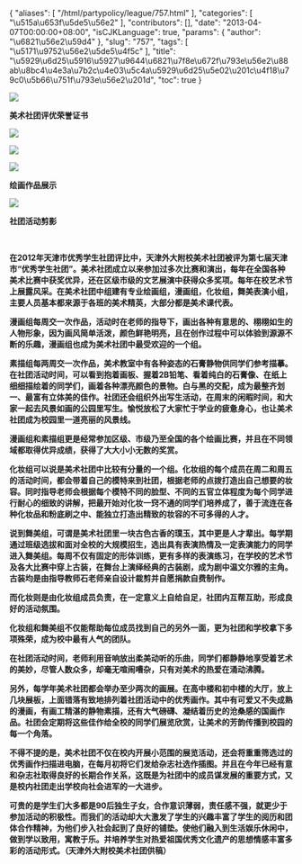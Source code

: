{
    "aliases": [
        "/html/partypolicy/league/757.html"
    ],
    "categories": [
        "\u515a\u653f\u5de5\u56e2"
    ],
    "contributors": [],
    "date": "2013-04-07T00:00:00+08:00",
    "isCJKLanguage": true,
    "params": {
        "author": "\u6821\u56e2\u59d4"
    },
    "slug": "757",
    "tags": [
        "\u5171\u9752\u56e2\u5de5\u4f5c"
    ],
    "title": "\u5929\u6d25\u5916\u5927\u9644\u6821\u7f8e\u672f\u793e\u56e2\u88ab\u8bc4\u4e3a\u7b2c\u4e03\u5c4a\u5929\u6d25\u5e02\u201c\u4f18\u79c0\u5b66\u751f\u793e\u56e2\u201d",
    "toc": true
}

**![](https://cdn.tfls.online/mirror/full/b6d8a6d359f7f8c82a35f8f6ae9524edadb13636.jpg)**




**美术社团评优荣誉证书**




**![](https://cdn.tfls.online/mirror/full/1a5634ecd9e600d7a84fe4ce024537642cee9a25.jpg)**




**![](https://cdn.tfls.online/mirror/full/e81d83d80e5080e67808097197a404003e33c37a.jpg)**




**![](https://cdn.tfls.online/mirror/full/d51cf05e7fad494b0c1f6dd3029ae5ca51971e84.jpg)**




**绘画作品展示**




**![](https://cdn.tfls.online/mirror/full/5f8983b5cc66f7715d3a40b1537ae2b4606d54f5.jpg)**




**社团活动剪影**




  




**在2012年天津市优秀学生社团评比中，天津外大附校美术社团被评为第七届天津市“优秀学生社团”。美术社团成立以来参加过多次比赛和演出，每年在全国各种美术比赛中获奖优异，还在区级市级的文艺展演中获得众多奖项。每年在校艺术节上展露风采。在美术社团中组建有专业绘画组，漫画组，化妆组，舞美表演小组，主要人员基本都来源于各班的美术精英，大部分都是美术课代表。**




**漫画组每周交一次作品，活动时在老师的指导下，画出各种有意思的、栩栩如生的人物形象，因为画风简单活泼，颜色鲜艳明亮，且在创作过程中可以体验到源源不断的乐趣，漫画组也成为美术社团中最受欢迎的一个组。**




**素描组每两周交一次作品，美术教室中有各种姿态的石膏静物供同学们参考描摹。在社团活动时间，可以看到抱着画板、握着2B铅笔、看着纯白的石膏像、在纸上细细描绘着的同学们，画着各种漂亮颜色的景物。白与黑的交配，成为最整齐划一、最富有立体美的佳作。社团还会组织外出写生活动，在周末的闲暇时间，和大家一起去风景如画的公园里写生。愉悦放松了大家忙于学业的疲惫身心，也让美术社团成为校园里一道亮丽的风景线。**




**漫画组和素描组更是经常参加区级、市级乃至全国的各个绘画比赛，并且在不同领域都取得优异成绩，获得了大大小小无数的奖赏。**




**化妆组可以说是美术社团中比较有分量的一个组。化妆组的每个成员在周二和周五的活动时间，都会带着自己的模特来到社团，根据老师的点拨打造出自己想要的妆容。同时指导老师会根据每个模特不同的脸型、不同的五官立体程度为每个同学进行耐心的细致的讲解，把最开始对化妆一窍不通的同学们培养成了，善于流连在各种化妆品和粉底刷之中、能独立打造出精致的妆容的不可多得的人才。**




**说到舞美组，可谓是美术社团里一块古色古香的璞玉，其中更是人才辈出。每学期通过班级选拔和面对全校的大规模招生，选出具有表演热情及一定表演能力的同学进入舞美组。每周不仅有固定的形体训练，更有多样的表演练习，在学校的艺术节及各大比赛中穿上古装，在舞台上演绎经典的古装剧，成为剧中温文尔雅的主角。古装均是由指导教师石老师亲自设计裁剪并自愿捐款自费制作。**




**而化妆则是由化妆组成员负责，在一定意义上自给自足，社团内互帮互助，形成良好的活动氛围。**




**化妆组和舞美组不仅能帮助每位成员找到自己的另外一面，更为社团和学校拿下多项殊荣，成为校中最有人气的团队。**




**在社团活动时间，老师利用音响放出柔美动听的乐曲，同学们都静静地享受着艺术的美妙，尽管人数众多，却毫无喧闹嘈杂，只有对美术的热爱在涌动沸腾。**




**另外，每学年美术社团都会举办至少两次的画展。在高中楼和初中楼的大厅，放上几块展板，上面错落有致地排列着社团活动中的优秀画作。其中有可爱又不失成熟的漫画，有画工精湛的静物素描，还有大气磅礴、凝结着历史的沧桑感的国画作品。社团会定期将这些佳作给全校的同学们展览欣赏，让美术的芳韵传播到校园的每一个角落。**




**不得不提的是，美术社团不仅在校内开展小范围的展览活动，还会将重重筛选过的优秀画作扫描进电脑，在每月初将它们发给杂志社选作插图。并且在今年已经有意和杂志社取得良好的长期合作关系，这既是为社团中的成员谋发展的重要方式，又是校内社团走出学校向社会进军的一大进步。**




**可贵的是学生们大多都是90后独生子女，合作意识薄弱，责任感不强，就更少于参加活动的积极性。而我们的活动却大大激发了学生的兴趣丰富了学生的阅历和团体合作精神，为他们步入社会起到了良好的铺垫。使他们融入到生活娱乐休闲中，做到学以致用，寓教于乐。并培养学生对热爱祖国优秀文化遗产的思想情感丰富多彩的活动形式。（天津外大附校美术社团供稿）**


